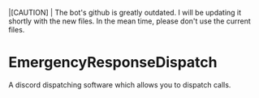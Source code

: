 |[CAUTION]
| The bot's github is greatly outdated. I will be updating it shortly with the new files. In the mean time, please don't use the current files.

# EmergencyResponseDispatch
A discord dispatching software which allows you to dispatch calls.

